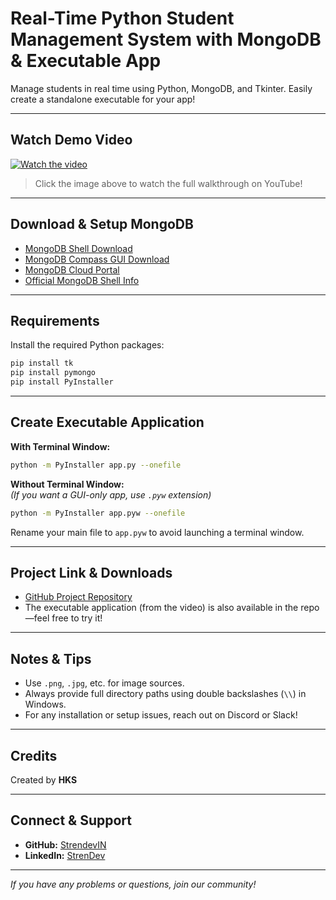 #  Real-Time Python Student Management System with MongoDB & Executable App

Manage students in real time using Python, MongoDB, and Tkinter. Easily create a standalone executable for your app!

---

##  Watch Demo Video

[![Watch the video](https://img.youtube.com/vi/PCo9FDCbsEM/maxresdefault.jpg)](https://youtu.be/PCo9FDCbsEM)
> Click the image above to watch the full walkthrough on YouTube!

---

##  Download & Setup MongoDB

- [MongoDB Shell Download](https://downloads.mongodb.com/compass/mongosh-2.1.4-win32-x64.zip)
- [MongoDB Compass GUI Download](https://downloads.mongodb.com/compass/mongodb-compass-1.42.0-win32-x64.exe)
- [MongoDB Cloud Portal](https://cloud.mongodb.com/)
- [Official MongoDB Shell Info](https://www.mongodb.com/try/download/shell)

---

##  Requirements

Install the required Python packages:

```sh
pip install tk
pip install pymongo
pip install PyInstaller
```

---

##  Create Executable Application

**With Terminal Window:**
```sh
python -m PyInstaller app.py --onefile
```

**Without Terminal Window:**  
*(If you want a GUI-only app, use `.pyw` extension)*

```sh
python -m PyInstaller app.pyw --onefile
```

Rename your main file to `app.pyw` to avoid launching a terminal window.

---

##  Project Link & Downloads

- [GitHub Project Repository](https://github.com/HarshShinde0/Student-Management-System)
- The executable application (from the video) is also available in the repo—feel free to try it!

---

##  Notes & Tips

- Use `.png`, `.jpg`, etc. for image sources.
- Always provide full directory paths using double backslashes (`\\`) in Windows.
- For any installation or setup issues, reach out on Discord or Slack!

---

##  Credits

Created by **HKS**

---

##  Connect & Support

- **GitHub:** [StrendevIN](https://github.com/StrendevIN)
- **LinkedIn:** [StrenDev](https://www.linkedin.com/company/strendev/)

---

*If you have any problems or questions, join our community!*

